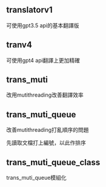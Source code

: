 ## translatorv1
可使用gpt3.5 api的基本翻譯版

## tranv4
可使用gpt4 api翻譯上更加精確

## trans_muti
改用mutithreading改善翻譯效率

## trans_muti_queue
改善mutithreading打亂順序的問題

先讀取文檔打上編號，以此作排序

## trans_muti_queue_class
trans_muti_queue模組化
